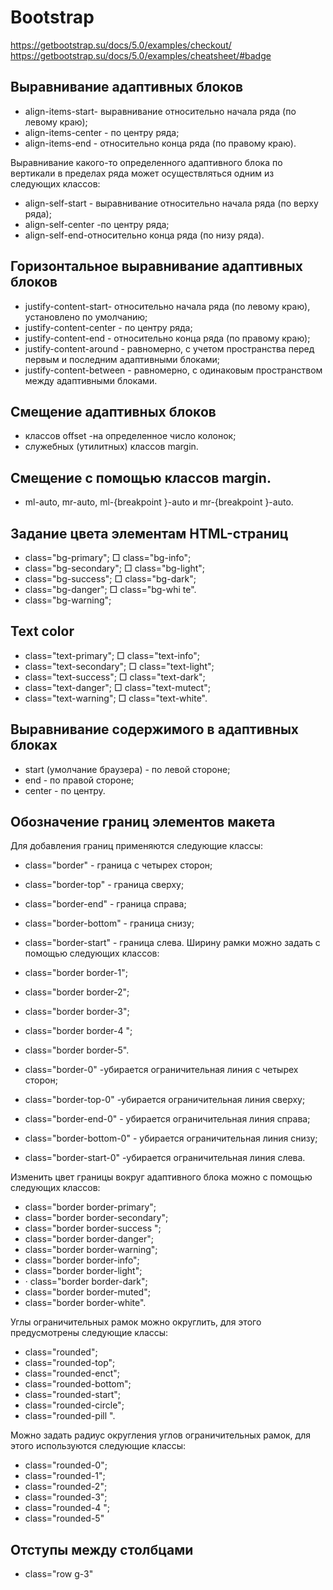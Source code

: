 # Bootstrap

https://getbootstrap.su/docs/5.0/examples/checkout/
https://getbootstrap.su/docs/5.0/examples/cheatsheet/#badge


## Выравнивание адаптивных блоков

- align-items-start- выравнивание относительно начала ряда (по левому краю);
- align-items-center - по центру ряда;
- align-items-end - относительно конца ряда (по правому краю).

Выравнивание какого-то определенного адаптивного блока по вертикали в пределах ряда может осуществляться одним из следующих классов:

- align-self-start - выравнивание относительно начала ряда (по верху ряда);
- align-self-center -по центру ряда;
- align-self-end-относительно конца ряда (по низу ряда).

## Горизонтальное выравнивание адаптивных блоков

- justify-content-start- относительно начала ряда (по левому краю), установлено по
умолчанию;
- justify-content-center - по центру ряда;
- justify-content-end - относительно конца ряда (по правому краю);
- justify-content-around - равномерно, с учетом пространства перед первым и последним адаптивными блоками;
- justify-content-between - равномерно, с одинаковым пространством между адаптивными блоками.

## Смещение адаптивных блоков

- классов offset -на определенное число колонок;
- служебных (утилитных) классов margin.

## Смещение с помощью классов margin.

- ml-auto, mr-auto, ml-{breakpoint }-auto и mr-{breakpoint }-auto.


## Задание цвета элементам НТМL-страниц

- class="bg-primary"; □ class="bg-info";
- class="bg-secondary"; □ class="bg-light";
- class="bg-success"; □ class="bg-dark";
- class="bg-danger"; □ class="bg-whi te".
- class="bg-warning";

## Text color

- class="text-primary"; □ class="text-info";
- class="text-secondary"; □ class="text-light";
- class="text-success"; □ class="text-dark";
- class="text-danger"; □ class="text-mutect";
- class="text-warning"; □ class="text-white".

## Выравнивание содержимого в адаптивных блоках

- start (умолчание браузера) - по левой стороне;
- end - по правой стороне;
- center - по центру.

## Обозначение границ элементов макета

Для добавления границ применяются следующие классы:
- class="border" - граница с четырех сторон;
- class="border-top" - граница сверху;
- class="border-end" - граница справа;
- class="border-bottom" - граница снизу;
- class="border-start" - граница слева.
Ширину рамки можно задать с помощью следующих классов:
- class="border border-1";
- class="border border-2";
- class="border border-3";
- class="border border-4 ";
- class="border border-5".

- class="border-0" -убирается ограничительная линия с четырех сторон;
- class="border-top-0" -убирается ограничительная линия сверху;
- class="border-end-0" - убирается ограничительная линия справа;
- class="border-bottom-0" - убирается ограничительная линия снизу;
- class="border-start-0" -убирается ограничительная линия слева.

Изменить цвет границы вокруг адаптивного блока можно с помощью следующих классов:
- class="border border-primary";
- class="border border-secondary";
- class="border border-success ";
- class="border border-danger";
- class="border border-warning";
- class="border border-info";
- class="border border-light";
- · class="border border-dark";
- class="border border-muted";
- class="border border-white".

Углы ограничительных рамок можно округлить, для этого предусмотрены следующие
классы:
- class="rounded";
- class="rounded-top";
- class="rounded-enct";
- class="rounded-bottom";
- class="rounded-start";
- class="rounded-circle";
- class="rounded-pill ".

Можно задать радиус округления углов ограничительных рамок, для этого используются следующие классы:
- class="rounded-0";
- class="rounded-1";
- class="rounded-2";
- class="rounded-3";
- class="rounded-4 ";
- class="rounded-5"

## Отступы между столбцами

- class="row g-3"


















